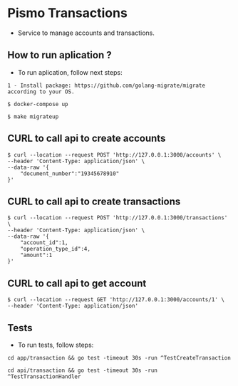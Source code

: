 # Pismo Transactions #

- Service to manage accounts and transactions.

## How to run aplication ? ##

- To run aplication, follow next steps:

```
1 - Install package: https://github.com/golang-migrate/migrate according to your OS.
```

```
$ docker-compose up
```

``` 
$ make migrateup
```

## CURL to call api to create accounts ##

``` 
$ curl --location --request POST 'http://127.0.0.1:3000/accounts' \
--header 'Content-Type: application/json' \
--data-raw '{
    "document_number":"19345678910"
}'
``` 

## CURL to call api to create transactions ##

``` 
$ curl --location --request POST 'http://127.0.0.1:3000/transactions' \
--header 'Content-Type: application/json' \
--data-raw '{
    "account_id":1,
    "operation_type_id":4,
    "amount":1
}'
``` 

## CURL to call api to get account ##

``` 
$ curl --location --request GET 'http://127.0.0.1:3000/accounts/1' \
--header 'Content-Type: application/json'
``` 

## Tests ##

- To run tests, follow steps:

``` 
cd app/transaction && go test -timeout 30s -run ^TestCreateTransaction
``` 

``` 
cd api/transaction && go test -timeout 30s -run ^TestTransactionHandler
``` 